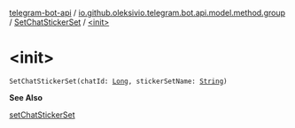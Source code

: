[telegram-bot-api](../../index.md) / [io.github.oleksivio.telegram.bot.api.model.method.group](../index.md) / [SetChatStickerSet](index.md) / [&lt;init&gt;](./-init-.md)

# &lt;init&gt;

`SetChatStickerSet(chatId: `[`Long`](https://kotlinlang.org/api/latest/jvm/stdlib/kotlin/-long/index.html)`, stickerSetName: `[`String`](https://kotlinlang.org/api/latest/jvm/stdlib/kotlin/-string/index.html)`)`

**See Also**

[setChatStickerSet](#)

